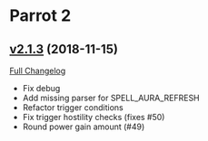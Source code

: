 # Parrot 2

## [v2.1.3](https://github.com/nebularg/Parrot2/tree/v2.1.3) (2018-11-15)
[Full Changelog](https://github.com/nebularg/Parrot2/compare/v2.1.2...v2.1.3)

- Fix debug  
- Add missing parser for SPELL\_AURA\_REFRESH  
- Refactor trigger conditions  
- Fix trigger hostility checks (fixes #50)  
- Round power gain amount (#49)  
